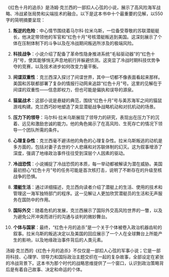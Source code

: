 《红色十月的追杀》是汤姆·克兰西的一部扣人心弦的小说，展示了高风险海军战略、冷战紧张局势和尖端技术的融合。以下是这本书中十个最重要的见解，以550字的简明摘要呈现：

1. **叛逆的危险**：中心情节围绕着马尔科·拉米乌斯，一位备受尊敬的苏联潜艇艇长，他决定带领他的军官和“红色十月”号核潜艇叛逃到美国。这深刻展示了个体在压制体制下的斗争以及在冷战期间叛逃所涉及的极端风险。

2. **科技战争**：小说介绍了配备了革命性隐身推进系统“毛毡驱动器”的“红色十月”号，使其能够悄无声息地航行并躲避侦测。这突显了冷战时期科技优势争夺的竞赛，以及技术进步如何改变力量平衡。

3. **间谍双重性**：克兰西深入探讨了间谍世界，其中一切都不像表面看起来那样。美国和苏联都部署了复杂的情报行动网来追踪“红色十月”号。这里的见解在于间谍的双重性——信息即权力，但也可能是偏执和误导的源泉。

4. **猫鼠战术**：这部小说是悬疑的典范，围绕“红色十月”号与美苏海军之间的猫鼠游戏构建。克兰西巧妙地塑造了突显潜艇战争战略机动和对抗机动的场景。

5. **压力下的领导**：马尔科·拉米乌斯展现了领导力的研究，表现出在压力下的沉着、远见和激励忠诚的能力。他的角色揭示了在高风险、生死存亡的情况下领导一个团队所需的条件。

6. **心理复杂性**：克兰西毫不避讳他的角色的心理复杂性。拉米乌斯叛逃的动机是多方面的，包括对妻子去世的个人悲痛和对苏联体制的幻灭。这为叙事增添了深度，强调了地缘政治事件往往受到深层个人因素的驱动。

7. **冷战恐慌**：小说捕捉了冷战恐慌的本质，每一举动都被解读为潜在威胁。美国最初担心“红色十月”号的任务可能是首次核打击，说明了不断存在的升级至核战争的恐惧。

8. **潜艇生活**：通过详细描述，克兰西向读者介绍了潜艇上的生活、使用的技术和管理这一海军独特部门的程序。这一见解让人更加欣赏潜艇员的生活和无声服务在国防中的作用。

9. **国际外交**：随着危机的发展，克兰西展示了国际外交高风险世界的一瞥，以及为避免公开冲突而进行的沟通与谈判的微妙舞台。

10. **个体与国家**：最终，“红色十月的追杀”是一个关于个体被卷入政治机器齿轮的叙事。拉米乌斯的叛逃决定以及美国的回应展示了一个人在全球舞台上所能产生的影响，以及地缘政治事件背后的人类元素。

汤姆·克兰西的《红色十月的追杀》不仅仅是一部扣人心弦的军事小说；它是一部将科技、心理学、领导力和国际政治主题交织在一起的复杂故事，全部设定在紧张的冷战背景下。这本书为那个时代的战略思维提供了一个窗口，认识到政治策略背后是有着自己故事、决定和命运的个体。